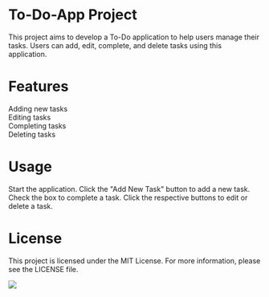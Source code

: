 # To-Do-App Project
This project aims to develop a To-Do application to help users manage their tasks. Users can add, edit, complete, and delete tasks using this application.

# Features
Adding new tasks <br>
Editing tasks   <br>
Completing tasks <br>
Deleting tasks <br>


# Usage
Start the application.
Click the "Add New Task" button to add a new task.
Check the box to complete a task.
Click the respective buttons to edit or delete a task.

# License
This project is licensed under the MIT License. For more information, please see the LICENSE file.

![](todoapp.jpg)
